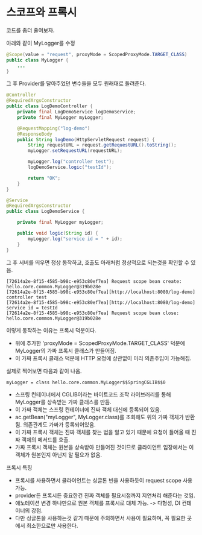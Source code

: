 # 스코프와 프록시

코드를 좀더 줄여보자.

아래와 같이 MyLogger를 수정
```java
@Scope(value = "request", proxyMode = ScopedProxyMode.TARGET_CLASS)
public class MyLogger {
    ...
}
```
그 후 Provider를 달아주었던 변수들을 모두 원래대로 돌려준다.
```java
@Controller
@RequiredArgsConstructor
public class LogDemoController {
    private final LogDemoService logDemoService;
    private final MyLogger myLogger;

    @RequestMapping("log-demo")
    @ResponseBody
    public String logDemo(HttpServletRequest request) {
        String requestURL = request.getRequestURL().toString();
        myLogger.setRequestURL(requestURL);

        myLogger.log("controller test");
        logDemoService.logic("testId");

        return "OK";
    }
}
```
```java
@Service
@RequiredArgsConstructor
public class LogDemoService {

    private final MyLogger myLogger;

    public void logic(String id) {
        myLogger.log("service id = " + id);
    }
}
```
그 후 서버를 띄우면 정상 동작하고, 호출도 아래처럼 정상적으로 되는것을 확인할 수 있음.
```text
[72614a2e-8f15-4585-b98c-e953c80ef7ea] Request scope bean create: hello.core.common.MyLogger@319b028e
[72614a2e-8f15-4585-b98c-e953c80ef7ea][http://localhost:8080/log-demo] controller test
[72614a2e-8f15-4585-b98c-e953c80ef7ea][http://localhost:8080/log-demo] service id = testId
[72614a2e-8f15-4585-b98c-e953c80ef7ea] Request scope bean close: hello.core.common.MyLogger@319b028e
```

이렇게 동작하는 이유는 프록시 덕분이다.
* 위에 추가한 'proxyMode = ScopedProxyMode.TARGET_CLASS' 덕분에 MyLogger의 가짜 프록시 클래스가 만들어짐.
* 이 가짜 프록시 클래스 덕분에 HTTP 요청에 상관없이 미리 의존주입이 가능해짐.

실제로 찍어보면 다음과 같이 나옴.
```text
myLogger = class hello.core.common.MyLogger$$SpringCGLIB$$0
```
* 스프링 컨테이너에서 CGLIB이라는 바이트코드 조작 라이브러리를 통해 MyLogger를 상속받는 가짜 클래스를 만듬.
* 이 가짜 객체는 스프링 컨테이너에 진짜 객체 대신에 등록되어 있음.
* ac.getBean("myLogger", MyLogger.class)를 조회해도 위의 가짜 객체가 반환됨. 의존관계도 가짜가 등록되어있음.
* 이 가짜 프록시 객체는 진짜 객체를 찾는 법을 알고 있기 때문에 요청이 들어올 때 진짜 객체의 메서드를 호출.
* 가짜 프록시 객체는 원본을 상속받아 만들어진 것이므로 클라이언트 입장에서는 이 객체가 원본인지 아닌지 알 필요가 없음.

프록시 특징
* 프록시를 사용하면서 클라이언트는 싱글톤 빈을 사용하듯이 request scope 사용 가능.
* provider든 프록시든 중요한건 진짜 객체를 필요시점까지 지연처리 해준다는 것임.
* 애노테이션 변경 하나만으로 원본 객체를 프록시로 대체 가능. -> 다형성, DI 컨테이너의 강점.
* 다만 싱글톤을 사용하는것 같기 때문에 주의하면서 사용이 필요하며, 꼭 필요한 곳에서 최소한으로만 사용한다.